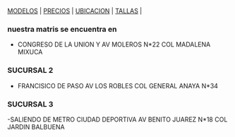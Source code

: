 [MODELOS](./MODELOS.MD) | [PRECIOS](./PRECIOS.MD) | [UBICACION](./UBICACION.MD) | [TALLAS](./TALLAS.MD) | 

### nuestra matris se encuentra en 
  - CONGRESO DE LA UNION Y AV MOLEROS N*22 COL MADALENA MIXUCA 
  
 ### SUCURSAL 2
   - FRANCISICO DE PASO AV LOS ROBLES  COL GENERAL ANAYA N*34 


### SUCURSAL 3 
  -SALIENDO DE METRO CIUDAD DEPORTIVA  AV BENITO JUAREZ N*18 COL JARDIN BALBUENA 
